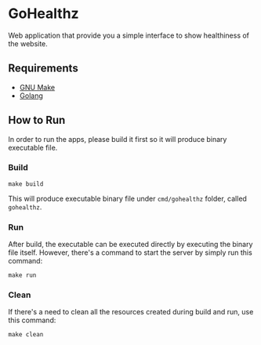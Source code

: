 # GoHealthz

Web application that provide you a simple interface to show healthiness of the
website.

## Requirements

- [GNU Make](https://www.gnu.org/software/make/manual/make.html)
- [Golang](https://golang.org/)

## How to Run

In order to run the apps, please build it first so it will produce binary
executable file.

### Build

`make build`

This will produce executable binary file under `cmd/gohealthz` folder, called
`gohealthz`.

### Run

After build, the executable can be executed directly by executing the binary
file itself. However, there's a command to start the server by simply run
this command:

`make run`

### Clean

If there's a need to clean all the resources created during build and run,
use this command:

`make clean`